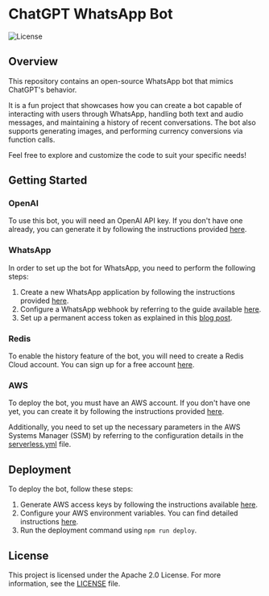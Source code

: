 # ChatGPT WhatsApp Bot

![License](https://img.shields.io/badge/License-Apache%202.0-blue.svg)

## Overview

This repository contains an open-source WhatsApp bot that mimics ChatGPT's behavior.

It is a fun project that showcases how you can create a bot capable of interacting with users through WhatsApp, handling both text and audio messages, and maintaining a history of recent conversations.
The bot also supports generating images, and performing currency conversions via function calls.

Feel free to explore and customize the code to suit your specific needs!

## Getting Started

### OpenAI

To use this bot, you will need an OpenAI API key. If you don't have one already, you can generate it by following the instructions provided [here](https://www.howtogeek.com/885918/how-to-get-an-openai-api-key/).

### WhatsApp

In order to set up the bot for WhatsApp, you need to perform the following steps:

1. Create a new WhatsApp application by following the instructions provided [here](https://developers.facebook.com/docs/whatsapp/cloud-api/get-started#set-up-developer-assets).
2. Configure a WhatsApp webhook by referring to the guide available [here](https://developers.facebook.com/docs/graph-api/webhooks/getting-started).
3. Set up a permanent access token as explained in this [blog post](https://developers.facebook.com/blog/post/2022/12/05/auth-tokens/).

### Redis

To enable the history feature of the bot, you will need to create a Redis Cloud account. You can sign up for a free account [here](https://redis.com/try-free/).

### AWS

To deploy the bot, you must have an AWS account. If you don't have one yet, you can create it by following the instructions provided [here](https://docs.aws.amazon.com/accounts/latest/reference/manage-acct-creating.html).

Additionally, you need to set up the necessary parameters in the AWS Systems Manager (SSM) by referring to the configuration details in the [serverless.yml](https://github.com/ofekray/chatgpt-whatsapp-bot/blob/main/serverless.yml) file.

## Deployment

To deploy the bot, follow these steps:

1. Generate AWS access keys by following the instructions available [here](https://docs.aws.amazon.com/keyspaces/latest/devguide/access.credentials.html).
2. Configure your AWS environment variables. You can find detailed instructions [here](https://docs.aws.amazon.com/cli/latest/userguide/cli-configure-envvars.html).
3. Run the deployment command using `npm run deploy`.

## License

This project is licensed under the Apache 2.0 License. For more information, see the [LICENSE](https://github.com/ofekray/chatgpt-whatsapp-bot/blob/main/LICENSE) file.
